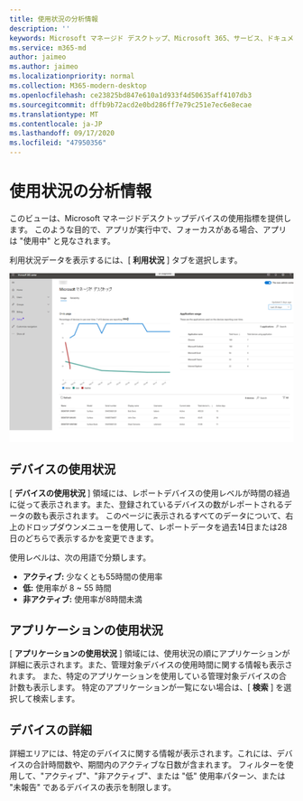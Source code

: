 ```yaml
---
title: 使用状況の分析情報
description: ''
keywords: Microsoft マネージド デスクトップ、Microsoft 365、サービス、ドキュメント
ms.service: m365-md
author: jaimeo
ms.author: jaimeo
ms.localizationpriority: normal
ms.collection: M365-modern-desktop
ms.openlocfilehash: ce23825bd847e610a1d933f4d50635aff4107db3
ms.sourcegitcommit: dffb9b72acd2e0bd286ff7e79c251e7ec6e8ecae
ms.translationtype: MT
ms.contentlocale: ja-JP
ms.lasthandoff: 09/17/2020
ms.locfileid: "47950356"
---
```

# <a name="usage-insights"></a>使用状況の分析情報
このビューは、Microsoft マネージドデスクトップデバイスの使用指標を提供します。 このような目的で、アプリが実行中で、フォーカスがある場合、アプリは "使用中" と見なされます。

利用状況データを表示するには、[ **利用状況** ] タブを選択します。

![使用状況ウィンドウ 左上のデバイス使用状況グラフ (時間の使用率と時間)。 アプリケーションの使用状況の表 (右上) 下にあるデバイスの一覧表。列のデバイス名、モデル、シリアル番号、表示名、ユーザー名、現在の状態 (アクティブ、低、または非アクティブ)、デバイスの使用量の合計、時間数、アクティブな日数。](../../media/insights_usage.png)

## <a name="device-usage"></a>デバイスの使用状況

[ **デバイスの使用状況** ] 領域には、レポートデバイスの使用レベルが時間の経過に従って表示されます。また、登録されているデバイスの数がレポートされるデータの数も表示されます。 このページに表示されるすべてのデータについて、右上のドロップダウンメニューを使用して、レポートデータを過去14日または28日のどちらで表示するかを変更できます。

使用レベルは、次の用語で分類します。

- **アクティブ:** 少なくとも55時間の使用率
- **低:** 使用率が 8 ~ 55 時間
- **非アクティブ:** 使用率が8時間未満




## <a name="application-usage"></a>アプリケーションの使用状況

[ **アプリケーションの使用状況** ] 領域には、使用状況の順にアプリケーションが詳細に表示されます。また、管理対象デバイスの使用時間に関する情報も表示されます。 また、特定のアプリケーションを使用している管理対象デバイスの合計数も表示します。 特定のアプリケーションが一覧にない場合は、[ **検索** ] を選択して検索します。


## <a name="device-details"></a>デバイスの詳細
詳細エリアには、特定のデバイスに関する情報が表示されます。これには、デバイスの合計時間数や、期間内のアクティブな日数が含まれます。 フィルターを使用して、"アクティブ"、"非アクティブ"、または "低" 使用率パターン、または "未報告" であるデバイスの表示を制限します。 
